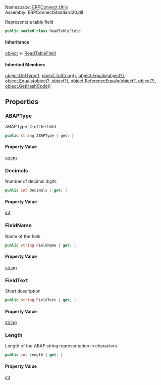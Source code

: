 Namespace: [ERPConnect.Utils](../)\
Assembly: ERPConnectStandard20.dll

Represents a table field

```csharp
public sealed class ReadTableField

```

#### Inheritance

[object](https://learn.microsoft.com/dotnet/api/system.object) ← [ReadTableField](./)

#### Inherited Members

[object.GetType()](https://learn.microsoft.com/dotnet/api/system.object.gettype), [object.ToString()](https://learn.microsoft.com/dotnet/api/system.object.tostring), [object.Equals(object?)](<https://learn.microsoft.com/dotnet/api/system.object.equals#system-object-equals(system-object)>), [object.Equals(object?, object?)](<https://learn.microsoft.com/dotnet/api/system.object.equals#system-object-equals(system-object-system-object)>), [object.ReferenceEquals(object?, object?)](https://learn.microsoft.com/dotnet/api/system.object.referenceequals), [object.GetHashCode()](https://learn.microsoft.com/dotnet/api/system.object.gethashcode)

## Properties

### ABAPType

ABAP type ID of the field

```csharp
public string ABAPType { get; }

```

#### Property Value

[string](https://learn.microsoft.com/dotnet/api/system.string)

### Decimals

Number of decimal digits

```csharp
public int Decimals { get; }

```

#### Property Value

[int](https://learn.microsoft.com/dotnet/api/system.int32)

### FieldName

Name of the field

```csharp
public string FieldName { get; }

```

#### Property Value

[string](https://learn.microsoft.com/dotnet/api/system.string)

### FieldText

Short description

```csharp
public string FieldText { get; }

```

#### Property Value

[string](https://learn.microsoft.com/dotnet/api/system.string)

### Length

Length of the ABAP string representation in characters

```csharp
public int Length { get; }

```

#### Property Value

[int](https://learn.microsoft.com/dotnet/api/system.int32)
